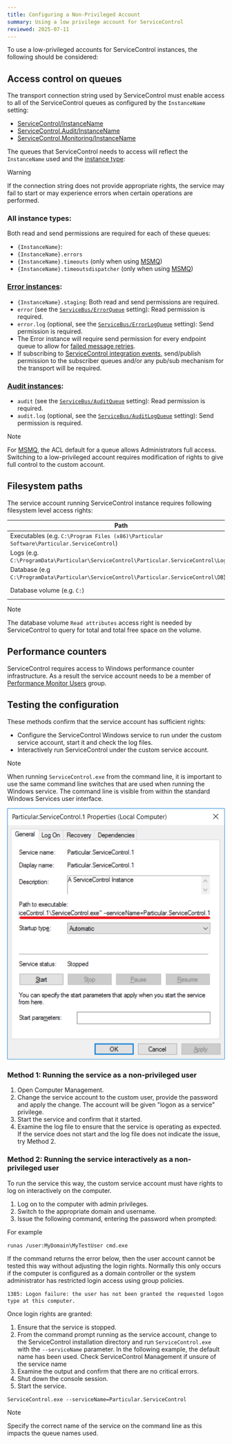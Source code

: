 ```yaml
---
title: Configuring a Non-Privileged Account
summary: Using a low privilege account for ServiceControl
reviewed: 2025-07-11
---
```


To use a low-privileged accounts for ServiceControl instances, the following should be considered:

## Access control on queues

The transport connection string used by ServiceControl must enable access to all of the ServiceControl queues as configured by the `InstanceName` setting:

 * [ServiceControl/InstanceName](/servicecontrol/servicecontrol-instances/configuration.md#host-settings-servicecontrolinstancename)
 * [ServiceControl.Audit/InstanceName](/servicecontrol/audit-instances/configuration.md#host-settings-servicecontrol-auditinstancename)
 * [ServiceControl.Monitoring/InstanceName](/servicecontrol/monitoring-instances/configuration.md#host-settings-monitoringinstancename)

The queues that ServiceControl needs to access will reflect the `InstanceName` used and the [instance type](/servicecontrol/#servicecontrol-instance-types):

> [!WARNING]
> If the connection string does not provide appropriate rights, the service may fail to start or may experience errors when certain operations are performed.

### All instance types:

Both read and send permissions are required for each of these queues:

 * `{InstanceName}`:
 * `{InstanceName}.errors`
 * `{InstanceName}.timeouts` (only when using [MSMQ](/servicecontrol/transports.md#msmq))
 * `{InstanceName}.timeoutsdispatcher` (only when using [MSMQ](/servicecontrol/transports.md#msmq))

### [Error instances](/servicecontrol/servicecontrol-instances/):

 * `{InstanceName}.staging`: Both read and send permissions are required.
 * `error` (see the [`ServiceBus/ErrorQueue`](/servicecontrol/servicecontrol-instances/configuration.md#transport-servicebuserrorqueue) setting): Read permission is required.
 * `error.log` (optional, see the [`ServiceBus/ErrorLogQueue`](/servicecontrol/servicecontrol-instances/configuration.md#transport-servicebuserrorlogqueue) setting): Send permission is required.
 * The Error instance will require send permission for every endpoint queue to allow for [failed message retries](/servicepulse/intro-failed-message-retries.md).
 * If subscribing to [ServiceControl integration events](/servicecontrol/contracts.md), send/publish permission to the subscriber queues and/or any pub/sub mechanism for the transport will be required.

### [Audit instances](/servicecontrol/audit-instances/):

 * `audit` (see the [`ServiceBus/AuditQueue`](/servicecontrol/audit-instances/configuration.md#transport-servicebusauditqueue) setting): Read permission is required.
 * `audit.log` (optional, see the [`ServiceBus/AuditLogQueue`](/servicecontrol/audit-instances/configuration.md#transport-servicebusauditlogqueue) setting): Send permission is required.

> [!NOTE]
> For [MSMQ](/servicecontrol/transports.md#msmq), the ACL default for a queue allows Administrators full access. Switching to a low-privileged account requires modification of rights to give full control to the custom account.

## Filesystem paths

The service account running ServiceControl instance requires following filesystem level access rights:

| Path | Rights |
|------|--------|
| Executables (e.g.  `C:\Program Files (x86)\Particular Software\Particular.ServiceControl`) | Read |
| Logs (e.g. `C:\ProgramData\Particular\ServiceControl\Particular.ServiceControl\Logs`)      |   Write     |
| Database (e.g `C:\ProgramData\Particular\ServiceControl\Particular.ServiceControl\DB`) | Write|
| Database volume (e.g. `C:`) | Read Attributes|

> [!NOTE]
> The database volume `Read attributes` access right is needed by ServiceControl to query for total and total free space on the volume.

## Performance counters

ServiceControl requires access to Windows performance counter infrastructure. <!-- TODO: Is that still true? --> As a result the service account needs to be a member of [Performance Monitor Users](https://docs.microsoft.com/en-us/windows/security/identity-protection/access-control/active-directory-security-groups#a-href-idbkmk-perfmonitorusersaperformance-monitor-users) group.


## Testing the configuration

These methods confirm that the service account has sufficient rights:

 * Configure the ServiceControl Windows service to run under the custom service account, start it and check the log files.
 * Interactively run ServiceControl under the custom service account.

> [!NOTE]
> When running `ServiceControl.exe` from the command line, it is important to use the same command line switches that are used when running the Windows service. The command line is visible from within the standard Windows Services user interface.

![](servicedetailsview.png 'width=500')

### Method 1: Running the service as a non-privileged user

 1. Open Computer Management.
 1. Change the service account to the custom user, provide the password and apply the change. The account will be given "logon as a service" privilege.
 1. Start the service and confirm that it started.
 1. Examine the log file to ensure that the service is operating as expected. If the service does not start and the log file does not indicate the issue, try Method 2.

### Method 2: Running the service interactively as a non-privileged user

To run the service this way, the custom service account must have rights to log on interactively on the computer.

 1. Log on to the computer with admin privileges.
 1. Switch to the appropriate domain and username.
 1. Issue the following command, entering the password when prompted:

For example

```shell
runas /user:MyDomain\MyTestUser cmd.exe
```

If the command returns the error below, then the user account cannot be tested this way without adjusting the login rights. Normally this only occurs if the computer is configured as a domain controller or the system administrator has restricted login access using group policies.

```
1385: Logon failure: the user has not been granted the requested logon type at this computer.
```

Once login rights are granted:

 1. Ensure that the service is stopped.
 1. From the command prompt running as the service account, change to the ServiceControl installation directory and run `ServiceControl.exe` with the `--serviceName` parameter. In the following example, the default name has been used. Check ServiceControl Management if unsure of the service name
 1. Examine the output and confirm that there are no critical errors.
 1. Shut down the console session.
 1. Start the service.

```shell
ServiceControl.exe --serviceName=Particular.ServiceControl
```

> [!NOTE]
> Specify the correct name of the service on the command line as this impacts the queue names used.
